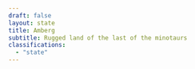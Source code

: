 ```yaml
---
draft: false
layout: state
title: Amberg
subtitle: Rugged land of the last of the minotaurs
classifications:
  - "state"
---
```

